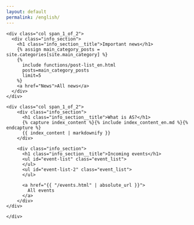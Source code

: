 ```yaml
---
layout: default
permalink: /english/
---
```

<div class="home">
    
<article class="post">

  <div class="post-content">
    <div class="section group">

    <div class="col span_1_of_2">
      <div class="info_section">
        <h1 class="info_section__title">Important news</h1>
        {% assign main_category_posts = site.categories[site.main_category] %}
        {%
          include functions/post-list_en.html
          posts=main_category_posts
          limit=5
        %}
        <a href="News">All news</a>
      </div>
    </div>

    <div class="col span_1_of_2">
        <div class="info_section">
          <h1 class="info_section__title">What is AS?</h1>
          {% capture index_content %}{% include index_content_en.md %}{% endcapture %}
          {{ index_content | markdownify }}
        </div>

        <div class="info_section">
          <h1 class="info_section__title">Incoming events</h1>
          <ul id="event-list" class="event_list">
          </ul>
          <ul id="event-list-2" class="event_list">
          </ul>

          <a href="{{ "/events.html" | absolute_url }}">
            All events
          </a>
        </div>
    </div>

    </div>
  </div>

</article>

</div>

<script src="{{ "/static/js/moment.min.js" | absolute_url }}"></script>
<script src="{{ "/static/js/format-google-calendar.js" | absolute_url }}"></script>
<script type="text/javascript">
  formatGoogleCalendar.init({
    calendarUrl: 'https://www.googleapis.com/calendar/v3/calendars/as.tiedottaja@gmail.com/events?key=AIzaSyCJrtmGOeEFAq912lwijvCmKR33SAtC_qo',
    past: false,
    upcoming: true,
    sameDayTimes: true,
    dayNames: true,
    pastTopN: -1,
    upcomingTopN: 5,
    recurringEvents: true,
    itemsTagName: 'li',
    upcomingSelector: '#event-list',
    pastSelector: '#event-list-2',
    upcomingHeading: '',
    pastHeading: '',
    format: ['*summary*', '*date*', '*description*'],
    timeMin: '2016-06-03T10:00:00-07:00',
    timeMax: '2020-06-03T10:00:00-07:00'
  });
</script>
